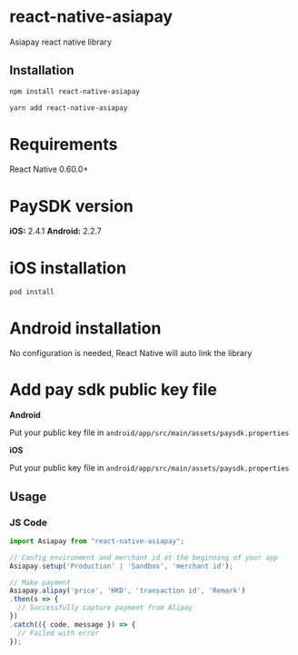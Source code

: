 # react-native-asiapay

Asiapay react native library

## Installation

```sh
npm install react-native-asiapay
```

```sh
yarn add react-native-asiapay
```

# Requirements

React Native 0.60.0+

# PaySDK version

__iOS:__ 2.4.1
__Android:__ 2.2.7

# iOS installation

`pod install`

# Android installation

No configuration is needed, React Native will auto link the library

# Add pay sdk public key file

__Android__

Put your public key file in `android/app/src/main/assets/paysdk.properties`

__iOS__

Put your public key file in `android/app/src/main/assets/paysdk.properties`

## Usage

### JS Code
```js
import Asiapay from "react-native-asiapay";

// Config environment and merchant id at the beginning of your app
Asiapay.setup('Production' | 'Sandbox', 'merchant id');

// Make payment
Asiapay.alipay('price', 'HKD', 'transaction id', 'Remark')
.then(s => {
  // Successfully capture payment from Alipay
})
.catch(({ code, message }) => {
  // Failed with error
});
```
